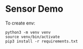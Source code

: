 # Sensor Demo

To create env:
```
python3 -m venv venv
source venv/bin/activate
pip3 install -r requirements.txt
```
